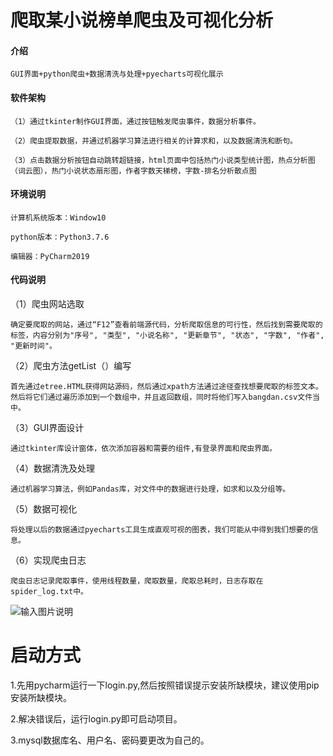 # 爬取某小说榜单爬虫及可视化分析

#### 介绍
    GUI界面+python爬虫+数据清洗与处理+pyecharts可视化展示

#### 软件架构
    （1）通过tkinter制作GUI界面，通过按钮触发爬虫事件，数据分析事件。
    
    （2）爬虫提取数据，并通过机器学习算法进行相关的计算求和，以及数据清洗和断句。
    
    （3）点击数据分析按钮自动跳转超链接，html页面中包括热门小说类型统计图，热点分析图（词云图），热门小说状态扇形图，作者字数天梯榜，字数-排名分析散点图



#### 环境说明

    计算机系统版本：Window10
    
    python版本：Python3.7.6
    
    编辑器：PyCharm2019


#### 代码说明
（1）爬虫网站选取

    确定要爬取的网站，通过“F12”查看前端源代码，分析爬取信息的可行性，然后找到需要爬取的标签，内容分别为"序号", "类型", "小说名称", "更新章节", "状态", "字数", "作者", "更新时间"。

（2）爬虫方法getList（）编写

    首先通过etree.HTML获得网站源码，然后通过xpath方法通过途径查找想要爬取的标签文本。然后将它们通过遍历添加到一个数组中，并且返回数组，同时将他们写入bangdan.csv文件当中。

（3）GUI界面设计

    通过tkinter库设计窗体，依次添加容器和需要的组件,有登录界面和爬虫界面。

（4）数据清洗及处理

    通过机器学习算法，例如Pandas库，对文件中的数据进行处理，如求和以及分组等。

（5）数据可视化

    将处理以后的数据通过pyecharts工具生成直观可视的图表，我们可能从中得到我们想要的信息。

（6）实现爬虫日志

    爬虫日志记录爬取事件，使用线程数量，爬取数量，爬取总耗时，日志存取在spider_log.txt中。




![输入图片说明](https://images.gitee.com/uploads/images/2021/0513/174028_d0153cd0_7353121.png "图片4.png")

# 启动方式

1.先用pycharm运行一下login.py,然后按照错误提示安装所缺模块，建议使用pip安装所缺模块。

2.解决错误后，运行login.py即可启动项目。

3.mysql数据库名、用户名、密码要更改为自己的。
